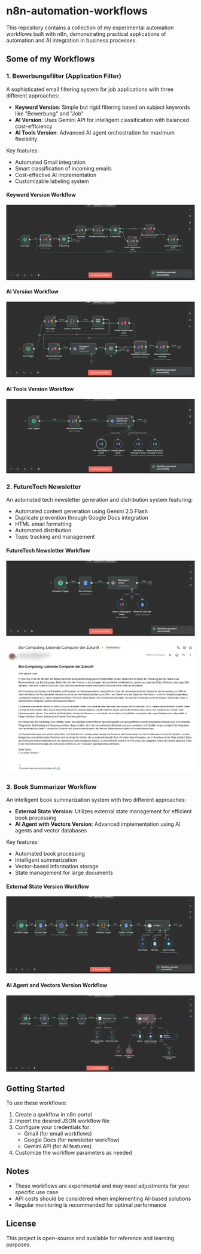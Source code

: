 # n8n-automation-workflows

This repository contains a collection of my experimental automation workflows built with n8n, demonstrating practical applications of automation and AI integration in business processes.

## Some of my Workflows

### 1. Bewerbungsfilter (Application Filter)
A sophisticated email filtering system for job applications with three different approaches:

- **Keyword Version**: Simple but rigid filtering based on subject keywords like "Bewerbung" and "Job"
- **AI Version**: Uses Gemini API for intelligent classification with balanced cost-efficiency
- **AI Tools Version**: Advanced AI agent orchestration for maximum flexibility

Key features:
- Automated Gmail integration
- Smart classification of incoming emails
- Cost-effective AI implementation
- Customizable labeling system

#### Keyword Version Workflow
![Keyword Version Workflow](/Gmail_label_filtering/filtering%20emails%20with%20regex.jpg)

#### AI Version Workflow
![AI Version Workflow](/Gmail_label_filtering/filtering%20emails%20with%20ai.jpg)

#### AI Tools Version Workflow
![AI Tools Version Workflow](/Gmail_label_filtering/filtering%20emails%20with%20ai%20tools.jpg)

### 2. FutureTech Newsletter
An automated tech newsletter generation and distribution system featuring:

- Automated content generation using Gemini 2.5 Flash
- Duplicate prevention through Google Docs integration
- HTML email formatting
- Automated distribution
- Topic tracking and management

#### FutureTech Newsletter Workflow
![FutureTech Newsletter Workflow](/FutureTech_newsletter/FutureTech%20workflow.jpg)

![FutureTech Newsletter Output](/FutureTech_newsletter/example_futureTech%20email.jpeg)


### 3. Book Summarizer Workflow
An intelligent book summarization system with two different approaches:

- **External State Version**: Utilizes external state management for efficient book processing
- **AI Agent with Vectors Version**: Advanced implementation using AI agents and vector databases

Key features:
- Automated book processing
- Intelligent summarization
- Vector-based information storage
- State management for large documents

#### External State Version Workflow
![External State Version](/Book_summarizer//Book-Summarizer%20with%20Code%20Node%20and%20Extern%20State.jpg)

#### AI Agent and Vectors Version Workflow
![AI Agent Version](/Book_summarizer/Screenshot%202025-10-16%20164011.jpg)


## Getting Started

To use these workflows:

1. Create a qorkflow in n8n portal
2. Import the desired JSON workflow file
3. Configure your credentials for:
   - Gmail (for email workflows)
   - Google Docs (for newsletter workflow)
   - Gemini API (for AI features)
4. Customize the workflow parameters as needed

## Notes

- These workflows are experimental and may need adjustments for your specific use case
- API costs should be considered when implementing AI-based solutions
- Regular monitoring is recommended for optimal performance

## License

This project is open-source and available for reference and learning purposes.